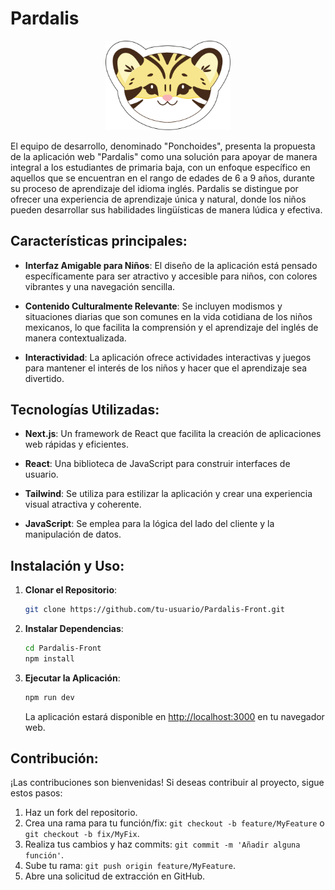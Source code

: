 # Pardalis

<div>
    <p style = 'text-align:center;'>
        <img src="public/logo.svg" alt="JuveYell" width="200px">
    </p>
</div>

El equipo de desarrollo, denominado "Ponchoides", presenta la propuesta de la aplicación web "Pardalis" como una solución para apoyar de manera integral a los estudiantes de primaria baja, con un enfoque específico en aquellos que se encuentran en el rango de edades de 6 a 9 años, durante su proceso de aprendizaje del idioma inglés. Pardalis se distingue por ofrecer una experiencia de aprendizaje única y natural, donde los niños pueden desarrollar sus habilidades lingüísticas de manera lúdica y efectiva.

## Características principales:

- **Interfaz Amigable para Niños**: El diseño de la aplicación está pensado específicamente para ser atractivo y accesible para niños, con colores vibrantes y una navegación sencilla.

- **Contenido Culturalmente Relevante**: Se incluyen modismos y situaciones diarias que son comunes en la vida cotidiana de los niños mexicanos, lo que facilita la comprensión y el aprendizaje del inglés de manera contextualizada.

- **Interactividad**: La aplicación ofrece actividades interactivas y juegos para mantener el interés de los niños y hacer que el aprendizaje sea divertido.

## Tecnologías Utilizadas:

- **Next.js**: Un framework de React que facilita la creación de aplicaciones web rápidas y eficientes.

- **React**: Una biblioteca de JavaScript para construir interfaces de usuario.

- **Tailwind**: Se utiliza para estilizar la aplicación y crear una experiencia visual atractiva y coherente.

- **JavaScript**: Se emplea para la lógica del lado del cliente y la manipulación de datos.

## Instalación y Uso:

1. **Clonar el Repositorio**: 
   ```bash
   git clone https://github.com/tu-usuario/Pardalis-Front.git
   ```

2. **Instalar Dependencias**:
   ```bash
   cd Pardalis-Front
   npm install
   ```

3. **Ejecutar la Aplicación**:
   ```bash
   npm run dev
   ```

   La aplicación estará disponible en [http://localhost:3000](http://localhost:3000) en tu navegador web.

## Contribución:

¡Las contribuciones son bienvenidas! Si deseas contribuir al proyecto, sigue estos pasos:

1. Haz un fork del repositorio.
2. Crea una rama para tu función/fix: `git checkout -b feature/MyFeature` o `git checkout -b fix/MyFix`.
3. Realiza tus cambios y haz commits: `git commit -m 'Añadir alguna función'`.
4. Sube tu rama: `git push origin feature/MyFeature`.
5. Abre una solicitud de extracción en GitHub.
